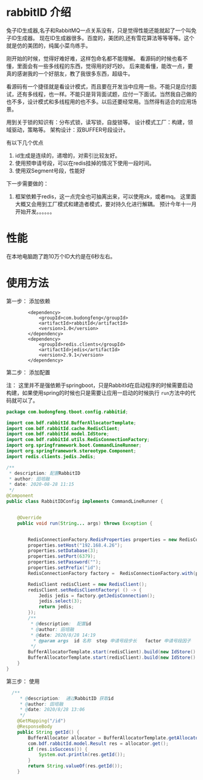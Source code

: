 # rabbitID 介绍

兔子ID生成器,名子和RabbitMQ一点关系没有，只是觉得性能还能就起了一个叫免子ID生成器。 现在ID生成器很多。百度的，美团的,还有雪花算法等等等等。这个就是仿的美团的，纯属小菜鸟练手。 

刚开始的时候，觉得好难好难，这样包命名都不能理解。 看源码的时候也看不懂，里面会有一些多线程的东西，觉得用的好巧妙。 后来能看懂，能改一点，要真的感谢我的一个好朋友，教了我很多东西，超级牛。 

看源码有一个捷径就是看设计模式，而且要在开发当中应用一些。不能只是应付面试，还有多线程，也一样。不能只是背背面试题，应付一下面试。当然我自己做的也不多，设计模式和多线程用的也不多。以后还要经常用。当然得有适合的应用场景。

用到关于锁的知识有：分布式锁，读写锁，自旋锁等。  设计模式工厂：构建，领域驱动，策略等。  架构设计：双BUFFER号段设计。


有以下几个优点
1. id生成是连续的，递增的，对索引比较友好。
2. 使用预申请号段，可以在redis挂掉的情况下使用一段时间。
3. 使用双Segment号段，性能好


下一步需要做的：

1. 框架依赖于redis，这一点完全也可抽离出来，可以使用zk，或者mq。  这里面大概又会用到工厂模式和建造者模式，要对持久化进行解耦。  预计今年十一月开始开发。。。。。。


# 性能
在本地电脑跑了跑10万个ID大约是在6秒左右。

# 使用方法

第一步： 添加依赖



``````
        <dependency>
            <groupId>com.budongfeng</groupId>
            <artifactId>rabbitId</artifactId>
            <version>1.0</version>
        </dependency>
        <dependency>
            <groupId>redis.clients</groupId>
            <artifactId>jedis</artifactId>
            <version>2.9.1</version>
        </dependency>
``````



第二步： 添加配置

注： 这里并不是强依赖于springboot，只是RabbitId在启动程序的时候需要启动构建，如果使用spring的时候也只是需要让应用一启动的时候执行 `run`方法中的代码就可以了。

```java
package com.budongfeng.tboot.config.rabbitid;

import com.bdf.rabbitId.BufferAllocatorTemplate;
import com.bdf.rabbitId.cache.RedisClient;
import com.bdf.rabbitId.model.IdStore;
import com.bdf.rabbitId.utils.RedisConnectionFactory;
import org.springframework.boot.CommandLineRunner;
import org.springframework.stereotype.Component;
import redis.clients.jedis.Jedis;

/**
 * description: 配置RabbitID
 * author: 田培融
 * date: 2020-08-28 11:15
 */
@Component
public class RabbitIDConfig implements CommandLineRunner {


    @Override
    public void run(String... args) throws Exception {


        RedisConnectionFactory.RedisProperties properties = new RedisConnectionFactory.RedisProperties();
        properties.setHost("192.168.4.26");
        properties.setDatabase(3);
        properties.setPort(6379);
        properties.setPassword("");
        properties.setPrefix("id");
        RedisConnectionFactory factory =  RedisConnectionFactory.with(properties).build();

        RedisClient redisClient = new RedisClient();
        redisClient.setRedisClientFactory( () -> {
            Jedis jedis = factory.getJedisConnection();
            jedis.select(3);
            return jedis;
        });
        /**
         * @description:  配置id 
         * @author: 田培融
         * @date: 2020/8/28 14:19
          * @param args	 id 名称  step 申请号段步长   factor 申请号段因子   wasteQuota 损耗额度
         */
        BufferAllocatorTemplate.start(redisClient).build(new IdStore().setKey("user_id").setStep(1000).setFactor(30).setWasteQuota(10));
        BufferAllocatorTemplate.start(redisClient).build(new IdStore().setKey("order_id").setStep(1000).setFactor(30).setWasteQuota(10));
    }
}

```



第三步： 使用



```java
  /**
     * @description:  通过RabbitID 获取id
     * @author: 田培融
     * @date: 2020/8/28 13:06
     */
    @GetMapping("/id")
    @ResponseBody
    public String getId() {
        BufferAllocator allocator = BufferAllocatorTemplate.getAllocator("user_id");
        com.bdf.rabbitId.model.Result res = allocator.get();
        if (res.isSuccess()) {
            System.out.println(res.getId());
        }
        return String.valueOf(res.getId());
    }
```

